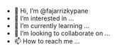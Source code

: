 - 👋 Hi, I’m @fajarrizkypane
- 👀 I’m interested in ...
- 🌱 I’m currently learning ...
- 💞️ I’m looking to collaborate on ...
- 📫 How to reach me ...

<!---
fajarrizkypane/fajarrizkypane is a ✨ special ✨ repository because its `README.md` (this file) appears on your GitHub profile.
You can click the Preview link to take a look at your changes.
--->
